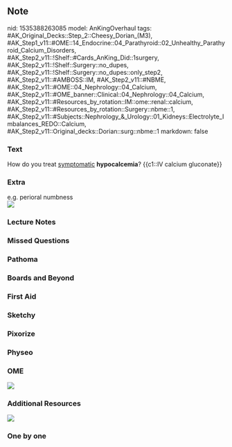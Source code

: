 ## Note
nid: 1535388263085
model: AnKingOverhaul
tags: #AK_Original_Decks::Step_2::Cheesy_Dorian_(M3), #AK_Step1_v11::#OME::14_Endocrine::04_Parathyroid::02_Unhealthy_Parathyroid_Calcium_Disorders, #AK_Step2_v11::!Shelf::#Cards_AnKing_Did::1surgery, #AK_Step2_v11::!Shelf::Surgery::no_dupes, #AK_Step2_v11::!Shelf::Surgery::no_dupes::only_step2, #AK_Step2_v11::#AMBOSS::IM, #AK_Step2_v11::#NBME, #AK_Step2_v11::#OME::04_Nephrology::04_Calcium, #AK_Step2_v11::#OME_banner::Clinical::04_Nephrology::04_Calcium, #AK_Step2_v11::#Resources_by_rotation::IM::ome::renal::calcium, #AK_Step2_v11::#Resources_by_rotation::Surgery::nbme::1, #AK_Step2_v11::#Subjects::Nephrology_&_Urology::01_Kidneys::Electrolyte_Imbalances_REDO::Calcium, #AK_Step2_v11::Original_decks::Dorian::surg::nbme::1
markdown: false

### Text
How do you treat <u>symptomatic</u> <b>hypocalcemia</b>? {{c1::IV
calcium gluconate}}

### Extra
<div>
  e.g. perioral numbness
</div><img src="paste-64836826301316.jpg">

### Lecture Notes


### Missed Questions


### Pathoma


### Boards and Beyond


### First Aid


### Sketchy


### Pixorize


### Physeo


### OME
<div class="ome-widget">
  <a href=
  "https://onlinemeded.org/spa/nephrology/calcium/acquire?ref=anki">
  <img src="_OME_AnkiFlashcards_Lesson_3.png"></a>
</div>

### Additional Resources
<img src="paste-3087080758444033.jpg">

### One by one

